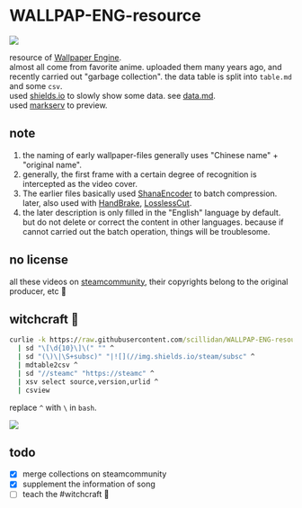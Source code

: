 # WALLPAP-ENG-resource

![](https://img.shields.io/steam/collection-files/1865840540?style=flat-square&label=items)

resource of [Wallpaper Engine](https://www.wallpaperengine.io/).  
almost all come from favorite anime. uploaded them many years ago, and recently carried out "garbage collection". the data table is split into `table.md` and some `csv`.  
used [shields.io](https://shields.io/) to slowly show some data. see [data.md](/data.md).  
used [markserv](https://github.com/markserv/markserv) to preview.  

## note

1. the naming of early wallpaper-files generally uses "Chinese name" + "original name".
2. generally, the first frame with a certain degree of recognition is intercepted as the video cover.
3. The earlier files basically used [ShanaEncoder](https://sourceforge.net/projects/shanaencoder/) to batch compression. later, also used with [HandBrake](https://handbrake.fr), [LosslessCut](https://github.com/mifi/lossless-cut).
4. the later description is only filled in the "English" language by default. but do not delete or correct the content in other languages. because if cannot carried out the batch operation, things will be troublesome.

## no license

all these videos on [steamcommunity](https://steamcommunity.com/), their copyrights belong to the original producer, etc 👮

## witchcraft 🧙

```cmd
curlie -k https://raw.githubusercontent.com/scillidan/WALLPAP-ENG-resource/main/data.md ^
  | sd "\[\d{10}\]\(" "" ^
  | sd "(\)\|\S+subsc)" "|![](//img.shields.io/steam/subsc" ^
  | mdtable2csv ^
  | sd "//steamc" "https://steamc" ^
  | xsv select source,version,urlid ^
  | csview
````

replace `^` with `\` in `bash`.

![](media/wallpap-eng-resource.png)

## todo

- [x] merge collections on steamcommunity
- [x] supplement the information of song
- [ ] teach the #witchcraft 🤡